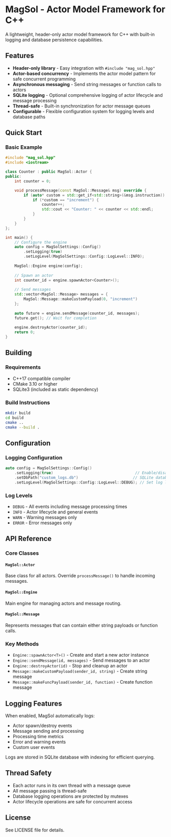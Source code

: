 # MagSol - Actor Model Framework for C++

A lightweight, header-only actor model framework for C++ with built-in logging and database persistence capabilities.

## Features

- **Header-only library** - Easy integration with `#include "mag_sol.hpp"`
- **Actor-based concurrency** - Implements the actor model pattern for safe concurrent programming
- **Asynchronous messaging** - Send string messages or function calls to actors
- **SQLite logging** - Optional comprehensive logging of actor lifecycle and message processing
- **Thread-safe** - Built-in synchronization for actor message queues
- **Configurable** - Flexible configuration system for logging levels and database paths

## Quick Start

### Basic Example

```cpp
#include "mag_sol.hpp"
#include <iostream>

class Counter : public MagSol::Actor {
public:
    int counter = 0;

    void processMessage(const MagSol::Message& msg) override {
        if (auto* custom = std::get_if<std::string>(&msg.instruction)) {
            if (*custom == "increment") {
                counter++;
                std::cout << "Counter: " << counter << std::endl;
            }
        }
    }
};

int main() {
    // Configure the engine
    auto config = MagSolSettings::Config()
        .setLogging(true)
        .setLogLevel(MagSolSettings::Config::LogLevel::INFO);
    
    MagSol::Engine engine(config);
    
    // Spawn an actor
    int counter_id = engine.spawnActor<Counter>();
    
    // Send messages
    std::vector<MagSol::Message> messages = {
        MagSol::Message::makeCustomPayload(0, "increment")
    };
    
    auto future = engine.sendMessage(counter_id, messages);
    future.get(); // Wait for completion
    
    engine.destroyActor(counter_id);
    return 0;
}
```

## Building

### Requirements

- C++17 compatible compiler
- CMake 3.10 or higher
- SQLite3 (included as static dependency)

### Build Instructions

```bash
mkdir build
cd build
cmake ..
cmake --build .
```

## Configuration

### Logging Configuration

```cpp
auto config = MagSolSettings::Config()
    .setLogging(true)                                    // Enable/disable logging
    .setDbPath("custom_logs.db")                        // SQLite database path
    .setLogLevel(MagSolSettings::Config::LogLevel::DEBUG); // Set log level
```

### Log Levels

- `DEBUG` - All events including message processing times
- `INFO` - Actor lifecycle and general events
- `WARN` - Warning messages only
- `ERROR` - Error messages only

## API Reference

### Core Classes

#### `MagSol::Actor`
Base class for all actors. Override `processMessage()` to handle incoming messages.

#### `MagSol::Engine`
Main engine for managing actors and message routing.

#### `MagSol::Message`
Represents messages that can contain either string payloads or function calls.

### Key Methods

- `Engine::spawnActor<T>()` - Create and start a new actor instance
- `Engine::sendMessage(id, messages)` - Send messages to an actor
- `Engine::destroyActor(id)` - Stop and cleanup an actor
- `Message::makeCustomPayload(sender_id, string)` - Create string message
- `Message::makeFuncPayload(sender_id, function)` - Create function message

## Logging Features

When enabled, MagSol automatically logs:

- Actor spawn/destroy events
- Message sending and processing
- Processing time metrics
- Error and warning events
- Custom user events

Logs are stored in SQLite database with indexing for efficient querying.

## Thread Safety

- Each actor runs in its own thread with a message queue
- All message passing is thread-safe
- Database logging operations are protected by mutexes
- Actor lifecycle operations are safe for concurrent access

## License

See LICENSE file for details.